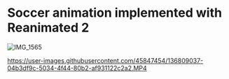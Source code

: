 # Soccer animation implemented with Reanimated 2 

![IMG_1565](https://user-images.githubusercontent.com/45847454/136808905-137c14f1-e70b-49bb-9a0c-a55d793338df.gif)



https://user-images.githubusercontent.com/45847454/136809037-04b3df9c-5034-4f44-80b2-af931122c2a2.MP4

